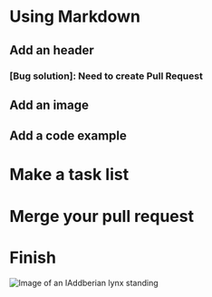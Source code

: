 # Using Markdown

## Add an header
### [Bug solution]: Need to create Pull Request

## Add an image

## Add a code example

# Make a task list

# Merge your pull request

# Finish

![Image of an IAddberian lynx standing](https://upload.wikimedia.org/wikipedia/commons/thumb/9/9d/Iberian_Lynx_front.jpg/420px-Iberian_Lynx_front.jpg)
